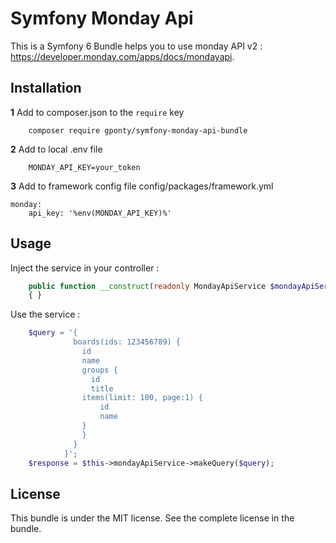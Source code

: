 # Symfony Monday Api

This is a Symfony 6 Bundle helps you to use monday API v2 : https://developer.monday.com/apps/docs/mondayapi.

## Installation

**1** Add to composer.json to the `require` key

``` shell
    composer require gponty/symfony-monday-api-bundle
```

**2** Add to local .env file

``` shell
    MONDAY_API_KEY=your_token
```

**3** Add to framework config file config/packages/framework.yml

``` shell
monday:
    api_key: '%env(MONDAY_API_KEY)%'
```


## Usage

Inject the service in your controller :

``` php
    public function __construct(readonly MondayApiService $mondayApiService)
    { }
```

Use the service :

``` php
    $query = '{
              boards(ids: 123456789) {
                id
                name
                groups {
                  id
                  title
                items(limit: 100, page:1) {
                    id
                    name
                }
                }
              }
            }';
    $response = $this->mondayApiService->makeQuery($query);
```

## License

This bundle is under the MIT license. See the complete license in the bundle.
